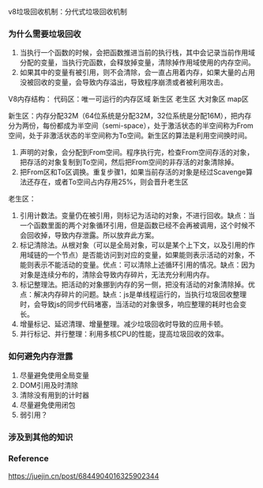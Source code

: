 <!--
 * @description: 
 * @author: xiangrong.liu
 * @Date: 2021-06-04 10:17:59
 * @LastEditors: xiangrong.liu
 * @LastEditTime: 2021-06-04 16:09:48
-->
v8垃圾回收机制：分代式垃圾回收机制

### 为什么需要垃圾回收
1. 当执行一个函数的时候，会把函数推进当前的执行栈，其中会记录当前作用域分配的变量，当执行完函数，会释放掉变量，清除掉作用域使用的内存空间。
2. 如果其中的变量有被引用，则不会清除，会一直占用着内存，如果大量的占用没被回收的变量，会导致内存溢出，导致程序崩溃或者被利用攻击。

V8内存结构：
代码区：唯一可运行的内存区域
新生区
老生区
大对象区
map区

新生区：内存分配32M（64位系统是分配32M，32位系统是分配16M），把内存分为两份，每份都成为半空间（semi-space），处于激活状态的半空间称为From空间，处于非激活状态的半空间称为To空间。新生区的算法是利用空间换时间。
1. 声明的对象，会分配到From空间。程序执行完，检查From空间存活的对象，把存活的对象复制到To空间，然后把From空间的非存活的对象清除掉。
2. 把From区和To区调换。重复步骤1，如果当前存活的对象是经过Scavenge算法还存在，或者To空间占内存用25%，则会晋升老生区

老生区：
1. 引用计数法。变量仍在被引用，则标记为活动的对象，不进行回收。缺点：当一个函数里面的两个对象循环引用，但是函数已经不会再被调用，这个时候不会回收掉，导致内存泄露。所以放弃此方案。
2. 标记清除法。从根对象（可以是全局对象，可以是某个上下文，以及引用的作用域链的一个节点）是否能访问到对应的变量，如果能则表示活动的对象，不能则表示不能活动的变量。优点：可以清除上述循环引用的情况。缺点：因为对象是连续分布的，清除会导致内存碎片，无法充分利用内存。
3. 标记整理法。把活动的对象挪到内存的另一侧，把没有活动的对象清除掉。优点：解决内存碎片的问题。缺点：js是单线程运行的，当执行垃圾回收整理时，会导致js的同步代码堵塞，当活动的对象很多，响应整理的耗时也会变长。
4. 增量标记、延迟清理、增量整理。减少垃圾回收时导致的应用卡顿。
5. 并行标记、并行整理：利用多核CPU的性能，提高垃圾回收的效率。

### 如何避免内存泄露
1. 尽量避免使用全局变量
2. DOM引用及时清除
3. 清除没有用到的计时器
4. 尽量避免使用闭包
5. 弱引用？


### 涉及到其他的知识

### Reference
https://juejin.cn/post/6844904016325902344